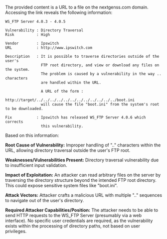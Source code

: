 The provided content is a URL to a file on the nextgenss.com domain. Accessing the link reveals the following information:

```
WS_FTP Server 4.0.3 - 4.0.5

Vulnerability : Directory Traversal
Risk          : High

Vendor        : Ipswitch
URL           : http://www.ipswitch.com

Description   : It is possible to traverse directories outside of the user's
                FTP root directory, and view or download any files on the system.
                The problem is caused by a vulnerability in the way .. characters
                are handled within the URL.

                A URL of the form :
                http://target/../../../../../../../../../../../../boot.ini
                will cause the file "boot.ini" from the system's root to be downloaded.

Fix           : Ipswitch has released WS_FTP Server 4.0.6 which corrects
                this vulnerability.
```

Based on this information:

**Root Cause of Vulnerability:** Improper handling of ".." characters within the URL, allowing directory traversal outside the user's FTP root.

**Weaknesses/Vulnerabilities Present:** Directory traversal vulnerability due to insufficient input validation.

**Impact of Exploitation:** An attacker can read arbitrary files on the server by traversing the directory structure beyond the intended FTP root directory. This could expose sensitive system files like "boot.ini".

**Attack Vectors:** Attacker crafts a malicious URL with multiple ".." sequences to navigate out of the user's directory.

**Required Attacker Capabilities/Position:** The attacker needs to be able to send HTTP requests to the WS_FTP Server (presumably via a web interface). No specific user credentials are required, as the vulnerability exists within the processing of directory paths, not based on user privileges.